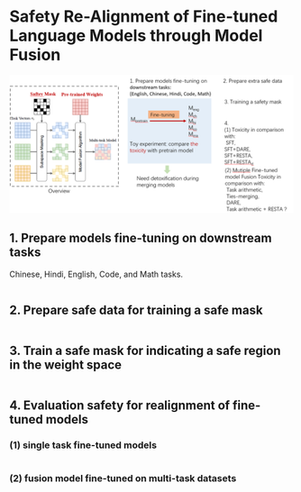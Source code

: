 # Safety Re-Alignment of Fine-tuned Language Models through Model Fusion
![Alt text](overview.png)

## 1. Prepare models fine-tuning on downstream tasks 

Chinese, Hindi, English, Code, and Math tasks. 
````

````
## 2. Prepare safe data for training a safe mask
````

````

## 3. Train a safe mask for indicating a safe region in the weight space

````

````

## 4. Evaluation safety for realignment of fine-tuned models
### (1) single task fine-tuned models
````

````
### (2) fusion model fine-tuned on multi-task datasets
````

````